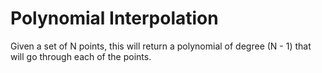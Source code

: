# Polynomial Interpolation
  Given a set of N points, this will return a polynomial of degree (N - 1) that will go through each of the points.
